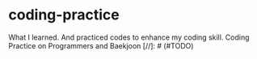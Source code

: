 # coding-practice
What I learned. And practiced codes to enhance my coding skill. Coding Practice on Programmers and Baekjoon
[//]: # (#TODO)